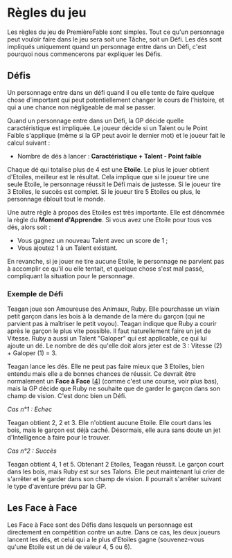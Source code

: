 # Règles du jeu

Les règles du jeu de PremièreFable sont simples. Tout ce qu'un personnage peut vouloir faire dans le jeu sera soit une Tâche, soit un Défi. Les dés sont impliqués uniquement quand un personnage entre dans un Défi, c'est pourquoi nous commencerons par expliquer les Défis.

## Défis

Un personnage entre dans un défi quand il ou elle tente de faire quelque chose d'important qui peut potentiellement changer le cours de l'histoire, et qui a une chance non négligeable de mal se passer.

Quand un personnage entre dans un Défi, la GP décide quelle caractéristique est impliquée. Le joueur décide si un Talent ou le Point Faible s'applique (même si la GP peut avoir le dernier mot) et le joueur fait le calcul suivant :

* Nombre de dés à lancer : **Caractéristique + Talent - Point faible**

Chaque dé qui totalise plus de 4 est une **Etoile**. Le plus le jouer obtient d'Etoiles, meilleur est le résultat. Cela implique que si le joueur tire une seule Etoile, le personnage réussit le Défi mais de justesse. Si le joueur tire 3 Etoiles, le succès est complet. Si le joueur tire 5 Etoiles ou plus, le personnage éblouit tout le monde.

Une autre règle à propos des Etoiles est très importante. Elle est dénommée la règle du **Moment d'Apprendre**. Si vous avez une Etoile pour tous vos dés, alors soit :

* Vous gagnez un nouveau Talent avec un score de 1 ;
* Vous ajoutez 1 à un Talent existant.

En revanche, si je jouer ne tire aucune Etoile, le personnage ne parvient pas à accomplir ce qu'il ou elle tentait, et quelque chose s'est mal passé, compliquant la situation pour le personnage.

### Exemple de Défi

Teagan joue son Amoureuse des Animaux, Ruby. Elle pourchasse un vilain petit garçon dans les bois à la demande de la mère du garçon (qui ne parvient pas à maîtriser le petit voyou). Teagan indique que Ruby a courir après le garçon le plus vite possible. Il faut naturellement faire un jet de Vitesse. Ruby a aussi un Talent "Galoper" qui est applicable, ce qui lui ajoute un dé. Le nombre de dés qu'elle doit alors jeter est de 3 : Vitesse (2) + Galoper (1) = 3.

Teagan lance les dés. Elle ne peut pas faire mieux que 3 Etoiles, bien entendu mais elle a de bonnes chances de réussir. Ce devrait être normalement un **Face à Face** [[4](98-Notes-du-traducteur.md#note4)] (comme c'est une course, voir plus bas), mais la GP décide que Ruby ne souhaite que de garder le garçon dans son champ de vision. C'est donc bien un Défi.

_Cas n°1 : Echec_

Teagan obtient 2, 2 et 3. Elle n'obtient aucune Etoile. Elle court dans les bois, mais le garçon est déjà caché. Désormais, elle aura sans doute un jet d'Intelligence à faire pour le trouver.

_Cas n°2 : Succès_

Teagan obtient 4, 1 et 5. Obtenant 2 Etoiles, Teagan réussit. Le garçon court dans les bois, mais Ruby est sur ses Talons. Elle peut maintenant lui crier de s'arrêter et le garder dans son champ de vision. Il pourrait s'arrêter suivant le type d'aventure prévu par la GP.

## Les Face à Face

Les Face à Face sont des Défis dans lesquels un personnage est directement en compétition contre un autre. Dans ce cas, les deux joueurs lancent les dés, et celui qui a le plus d'Etoiles gagne (souvenez-vous qu'une Etoile est un dé de valeur 4, 5 ou 6).






